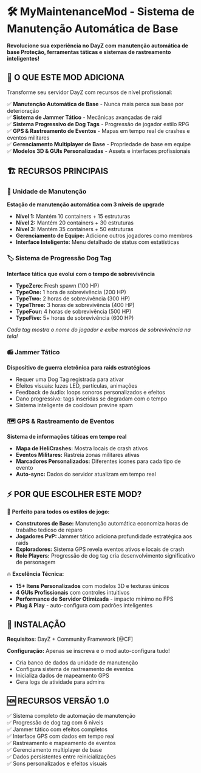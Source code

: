 # 🛠️ MyMaintenanceMod - Sistema de Manutenção Automática de Base

**Revolucione sua experiência no DayZ com manutenção automática de base Proteção, ferramentas táticas e sistemas de rastreamento inteligentes!**

## 🎯 O QUE ESTE MOD ADICIONA

Transforme seu servidor DayZ com recursos de nível profissional:

✅ **Manutenção Automática de Base** - Nunca mais perca sua base por deterioração  
✅ **Sistema de Jammer Tático** - Mecânicas avançadas de raid  
✅ **Sistema Progressivo de Dog Tags** - Progressão de jogador estilo RPG  
✅ **GPS & Rastreamento de Eventos** - Mapas em tempo real de crashes e eventos militares  
✅ **Gerenciamento Multiplayer de Base** - Propriedade de base em equipe  
✅ **Modelos 3D & GUIs Personalizadas** - Assets e interfaces profissionais

## 🏗️ RECURSOS PRINCIPAIS

### 🔧 Unidade de Manutenção
**Estação de manutenção automática com 3 níveis de upgrade**
- **Nível 1:** Mantém 10 containers + 15 estruturas
- **Nível 2:** Mantém 20 containers + 30 estruturas 
- **Nível 3:** Mantém 35 containers + 50 estruturas
- **Gerenciamento de Equipe:** Adicione outros jogadores como membros
- **Interface Inteligente:** Menu detalhado de status com estatísticas

### 🏷️ Sistema de Progressão Dog Tag
**Interface tática que evolui com o tempo de sobrevivência**
- **TypeZero:** Fresh spawn (100 HP)
- **TypeOne:** 1 hora de sobrevivência (200 HP)
- **TypeTwo:** 2 horas de sobrevivência (300 HP)
- **TypeThree:** 3 horas de sobrevivência (400 HP)
- **TypeFour:** 4 horas de sobrevivência (500 HP)
- **TypeFive:** 5+ horas de sobrevivência (600 HP)

*Cada tag mostra o nome do jogador e exibe marcos de sobrevivência na tela!*

### 📻 Jammer Tático
**Dispositivo de guerra eletrônica para raids estratégicos**
- Requer uma Dog Tag registrada para ativar
- Efeitos visuais: luzes LED, partículas, animações
- Feedback de áudio: loops sonoros personalizados e efeitos
- Dano progressivo: tags inseridas se degradam com o tempo
- Sistema inteligente de cooldown previne spam

### 🗺️ GPS & Rastreamento de Eventos
**Sistema de informações táticas em tempo real**
- **Mapa de HeliCrashes:** Mostra locais de crash ativos
- **Eventos Militares:** Rastreia zonas militares ativas
- **Marcadores Personalizados:** Diferentes ícones para cada tipo de evento
- **Auto-sync:** Dados do servidor atualizam em tempo real

## ⚡ POR QUE ESCOLHER ESTE MOD?

🎯 **Perfeito para todos os estilos de jogo:**
- **Construtores de Base:** Manutenção automática economiza horas de trabalho tedioso de reparo
- **Jogadores PvP:** Jammer tático adiciona profundidade estratégica aos raids  
- **Exploradores:** Sistema GPS revela eventos ativos e locais de crash
- **Role Players:** Progressão de dog tag cria desenvolvimento significativo de personagem

🔥 **Excelência Técnica:**
- **15+ Itens Personalizados** com modelos 3D e texturas únicos
- **4 GUIs Profissionais** com controles intuitivos
- **Performance de Servidor Otimizada** - impacto mínimo no FPS
- **Plug & Play** - auto-configura com padrões inteligentes

## 🚀 INSTALAÇÃO

**Requisitos:** DayZ + Community Framework [@CF]

**Configuração:** Apenas se inscreva e o mod auto-configura tudo!
- Cria banco de dados da unidade de manutenção
- Configura sistema de rastreamento de eventos  
- Inicializa dados de mapeamento GPS
- Gera logs de atividade para admins

## 🆕 RECURSOS VERSÃO 1.0

✅ Sistema completo de automação de manutenção  
✅ Progressão de dog tag com 6 níveis  
✅ Jammer tático com efeitos completos  
✅ Interface GPS com dados em tempo real  
✅ Rastreamento e mapeamento de eventos  
✅ Gerenciamento multiplayer de base  
✅ Dados persistentes entre reinicializações  
✅ Sons personalizados e efeitos visuais

